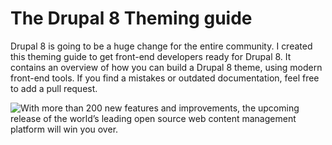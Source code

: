 # The Drupal 8 Theming guide

Drupal 8 is going to be a huge change for the entire community. I created this theming guide to get front-end developers ready for Drupal 8. It contains an overview of how you can build a Drupal 8 theme, using modern front-end tools. If you find a mistakes or outdated documentation, feel free to add a pull request.

![With more than 200 new features and improvements, the upcoming release of the world’s leading open source web content management platform will win you over.](https://www.drupal.org/sites/all/modules/drupalorg/drupalorg/images/d8.svg)
